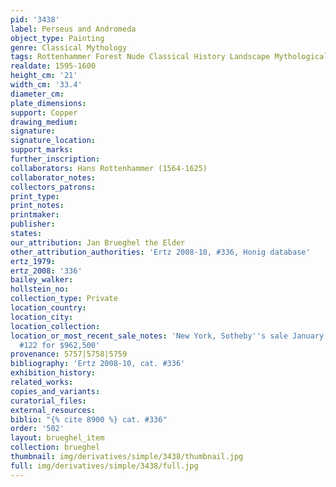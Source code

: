 ```yaml
---
pid: '3438'
label: Perseus and Andromeda
object_type: Painting
genre: Classical Mythology
tags: Rottenhammer Forest Nude Classical History Landscape Mythological Seascape
realdate: 1595-1600
height_cm: '21'
width_cm: '33.4'
diameter_cm: 
plate_dimensions: 
support: Copper
drawing_medium: 
signature: 
signature_location: 
support_marks: 
further_inscription: 
collaborators: Hans Rottenhammer (1564-1625)
collaborator_notes: 
collectors_patrons: 
print_type: 
print_notes: 
printmaker: 
publisher: 
states: 
our_attribution: Jan Brueghel the Elder
other_attribution_authorities: 'Ertz 2008-10, #336, Honig database'
ertz_1979: 
ertz_2008: '336'
bailey_walker: 
hollstein_no: 
collection_type: Private
location_country: 
location_city: 
location_collection: 
location_or_most_recent_sale_notes: 'New York, Sotheby''s sale January 27, 2011, lot
  #122 for $962,500'
provenance: 5757|5758|5759
bibliography: 'Ertz 2008-10, cat. #336'
exhibition_history: 
related_works: 
copies_and_variants: 
curatorial_files: 
external_resources: 
biblio: "{% cite 8900 %} cat. #336"
order: '502'
layout: brueghel_item
collection: brueghel
thumbnail: img/derivatives/simple/3438/thumbnail.jpg
full: img/derivatives/simple/3438/full.jpg
---
```

